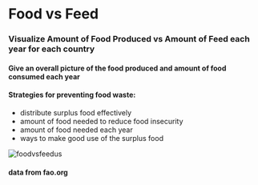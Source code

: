 # Food vs Feed
### Visualize Amount of Food Produced vs Amount of Feed each year for each country

#### Give an overall picture of the food produced and amount of food consumed each year
#### Strategies for preventing food waste:
- distribute surplus food effectively 
- amount of food needed to reduce food insecurity 
- amount of food needed each year
- ways to make good use of the surplus food

![foodvsfeedus](https://user-images.githubusercontent.com/9127586/136447154-26d2fcb9-ce99-4101-b376-b899cb1f0218.PNG)


#### data from fao.org

